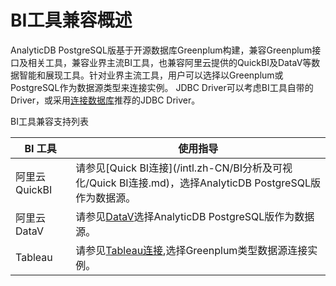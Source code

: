 # BI工具兼容概述

AnalyticDB PostgreSQL版基于开源数据库Greenplum构建，兼容Greenplum接口及相关工具，兼容业界主流BI工具，也兼容阿里云提供的QuickBI及DataV等数据智能和展现工具。针对业界主流工具，用户可以选择以Greenplum或PostgreSQL作为数据源类型来连接实例。 JDBC Driver可以考虑BI工具自带的Driver，或采用[连接数据库](/intl.zh-CN/快速入门/客户端连接.md)推荐的JDBC Driver。

BI工具兼容支持列表

|BI 工具|使用指导|
|-----|----|
|阿里云 QuickBI|请参见[Quick BI连接](/intl.zh-CN/BI分析及可视化/Quick BI连接.md)，选择AnalyticDB PostgreSQL版作为数据源。|
|阿里云 DataV|请参见[DataV](https://data.aliyun.com/visual/datav)选择AnalyticDB PostgreSQL版作为数据源。|
|Tableau|请参见[Tableau连接](/intl.zh-CN/BI分析及可视化/Tableau连接.md),选择Greenplum类型数据源连接实例。|

